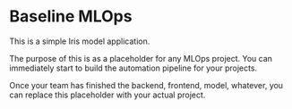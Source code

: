 # Baseline MLOps

This is a simple Iris model application.

The purpose of this is as a placeholder for any MLOps project. You can immediately start to build the automation pipeline for your projects.

Once your team has finished the backend, frontend, model, whatever, you can replace this placeholder with your actual project.